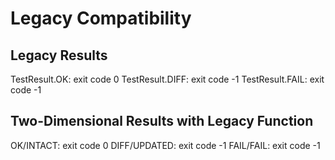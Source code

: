 # Legacy Compatibility


## Legacy Results

TestResult.OK: exit code 0
TestResult.DIFF: exit code -1
TestResult.FAIL: exit code -1

## Two-Dimensional Results with Legacy Function

OK/INTACT: exit code 0
DIFF/UPDATED: exit code -1
FAIL/FAIL: exit code -1
